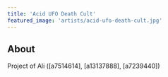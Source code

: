 ```yaml
---
title: 'Acid UFO Death Cult'
featured_image: 'artists/acid-ufo-death-cult.jpg'
---
```


## About

Project of Ali ([a7514614], [a13137888], [a7239440])
